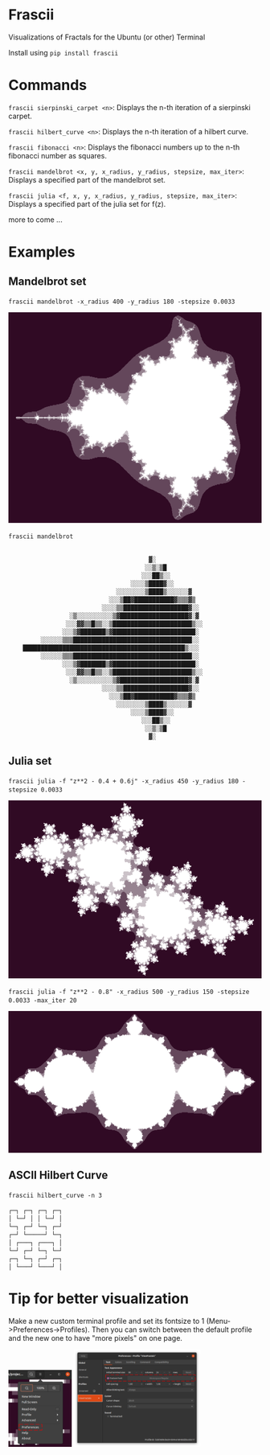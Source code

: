 # Frascii
Visualizations of Fractals for the Ubuntu (or other) Terminal

Install using `pip install frascii`

# Commands

`frascii sierpinski_carpet <n>`: Displays the n-th iteration of a sierpinski carpet.

`frascii hilbert_curve <n>`: Displays the n-th iteration of a hilbert curve.

`frascii fibonacci <n>`: Displays the fibonacci numbers up to the n-th fibonacci number as squares.

`frascii mandelbrot <x, y, x_radius, y_radius, stepsize, max_iter>`: Displays a specified part of the mandelbrot set.

`frascii julia <f, x, y, x_radius, y_radius, stepsize, max_iter>`: Displays a specified part of the julia set for f(z).


more to come ...

# Examples

## Mandelbrot set
`frascii mandelbrot -x_radius 400 -y_radius 180 -stepsize 0.0033`

![Mandelbrot set in terminal by frascii](readme_images/mandelbrot.png)

`frascii mandelbrot`

```
                                                       
                                       ▓░              
                                      ░░▒░▒█           
                                     ░░░██▒░░          
                                  ░░░░▒████▓░░         
                              ░░░░░░░░▒████▒░░░░░░▓    
                            ░░░▒██▓███████████▓▒▒▒▓▒   
                          ░░░░▒▒██████████████████▓░░  
                 ░▒░░░░░░░░░░▒▓███████████████████▓░▓  
                ░░░▓▓▒▒█▒▒░░▒██████████████████████▒░░ 
               ░░░▒▓███████▒▓███████████████████████░  
         ░░░░░░▒▒▒█████████████████████████████████░░  
    █████████████████████████████████████████████▒░░░  
         ░░░░░░▒▒▒█████████████████████████████████░░  
               ░░░▒▓███████▒▓███████████████████████░  
                ░░░▓▓▒▒█▒▒░░▒██████████████████████▒░░ 
                 ░▒░░░░░░░░░░▒▓███████████████████▓░▓  
                          ░░░░▒▒██████████████████▓░░  
                            ░░░▒██▓███████████▓▒▒▒▓▒   
                              ░░░░░░░░▒████▒░░░░░░▓    
                                  ░░░░▒████▓░░         
                                     ░░░██▒░░          
                                      ░░▒░▒█           
                                       ▓░              
```

## Julia set
`frascii julia -f "z**2 - 0.4 + 0.6j" -x_radius 450 -y_radius 180 -stepsize 0.0033`

![Julia set in terminal by frascii](readme_images/julia.png)

`frascii julia -f "z**2 - 0.8" -x_radius 500 -y_radius 150 -stepsize 0.0033 -max_iter 20`

![Julia set in terminal by frascii](readme_images/julia2.png)

## ASCII Hilbert Curve

`frascii hilbert_curve -n 3`

```
┌─┐ ┌─┐ ┌─┐ ┌─┐
│ └─┘ │ │ └─┘ │
└─┐ ┌─┘ └─┐ ┌─┘
┌─┘ └─────┘ └─┐
│ ┌───┐ ┌───┐ │
└─┘ ┌─┘ └─┐ └─┘
┌─┐ └─┐ ┌─┘ ┌─┐
│ └───┘ └───┘ │

```
# Tip for better visualization

Make a new custom terminal profile and set its fontsize to 1 (Menu->Preferences->Profiles).
Then you can switch between the default profile and the new one to have "more pixels" on one page.

<img src="readme_images/profile.png" width=25% height=25%>
<img src="readme_images/fontsize.png" width=50% height=50%>
